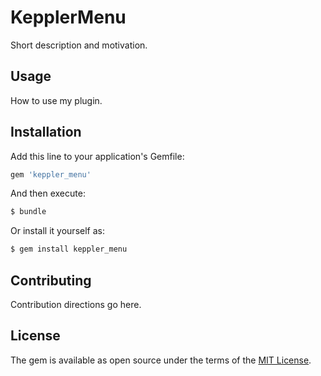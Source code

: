 # KepplerMenu
Short description and motivation.

## Usage
How to use my plugin.

## Installation
Add this line to your application's Gemfile:

```ruby
gem 'keppler_menu'
```

And then execute:
```bash
$ bundle
```

Or install it yourself as:
```bash
$ gem install keppler_menu
```

## Contributing
Contribution directions go here.

## License
The gem is available as open source under the terms of the [MIT License](https://opensource.org/licenses/MIT).
